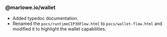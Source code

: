 ### @marlowe.io/wallet

- Added typedoc documentation.
- Renamed the `pocs/runtimeCIP30Flow.html` to `pocs/wallet-flow.html` and modified it to highlight the wallet capabilities.
